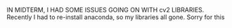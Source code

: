 IN MIDTERM, I HAD SOME ISSUES GOING ON WITH cv2 LIBRARIES. Recently I had to re-install anaconda, so my libraries all gone. Sorry for this
